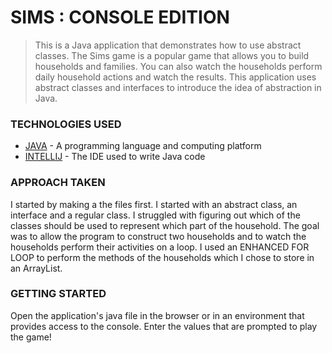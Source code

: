 # SIMS : CONSOLE EDITION
> This is a Java application that demonstrates how to use abstract classes. The Sims game is a popular game that allows you to build households and families. You can also watch the households perform daily household actions and watch the results. This application uses abstract classes and interfaces to introduce the idea of abstraction in Java.

### TECHNOLOGIES USED
* [JAVA](https://www.java.com/en/) - A programming language and computing platform
* [INTELLIJ](https://www.jetbrains.com/idea/) - The IDE used to write Java code

### APPROACH TAKEN
I started by making a the files first. I started with an abstract class, an interface and a regular class. I struggled with figuring out which of the classes should be used to represent which part of the household. The goal was to allow the program to construct two households and to watch the households perform their activities on a loop. I used an ENHANCED FOR LOOP to perform the methods of the households which I chose to store in an ArrayList.

### GETTING STARTED
Open the application's java file in the browser or in an environment that provides access to the console. Enter the values that are prompted to play the game!
